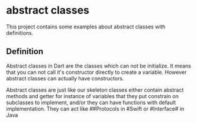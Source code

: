 # abstract classes

This project contains some examples about abstract classes with definitions.

## Definition

Abstract classes in Dart are the classes which can not be initialize. It means that you can not call it's constructor directly to create a variable. However abstract classes can actually have constructors.

Abstract classes are just like our skeleton classes either contain abstract methods and getter for instance of variables that they put constrain on subclasses to implement, and/or they can have functions with default implementation. They can act like ##Protocols in #Swift or #Interface# in Java
